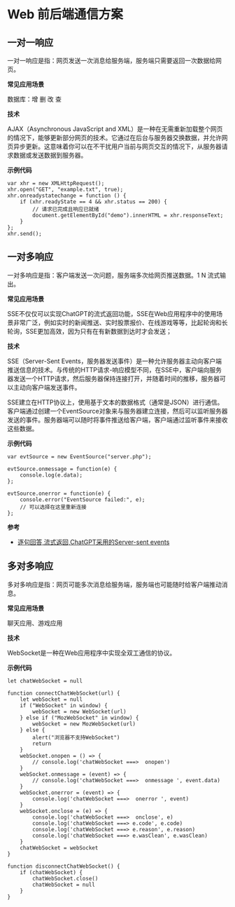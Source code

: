 # Web 前后端通信方案

## 一对一响应

一对一响应是指：网页发送一次消息给服务端，服务端只需要返回一次数据给网页。

**常见应用场景**

数据库：增 删 改 查

**技术**

AJAX（Asynchronous JavaScript and XML）是一种在无需重新加载整个网页的情况下，能够更新部分网页的技术。它通过在后台与服务器交换数据，并允许网页异步更新。这意味着你可以在不干扰用户当前与网页交互的情况下，从服务器请求数据或发送数据到服务器。

**示例代码**

```
var xhr = new XMLHttpRequest();  
xhr.open("GET", "example.txt", true);  
xhr.onreadystatechange = function () {  
    if (xhr.readyState == 4 && xhr.status == 200) {  
        // 请求已完成且响应已就绪  
        document.getElementById("demo").innerHTML = xhr.responseText;  
    }  
};  
xhr.send();
```


## 一对多响应

一对多响应是指：客户端发送一次问题，服务端多次给网页推送数据。1 N 流式输出。

**常见应用场景**

SSE不仅仅可以实现ChatGPT的流式返回功能，SSE在Web应用程序中的使用场景非常广泛，例如实时的新闻推送、实时股票报价、在线游戏等等，比起轮询和长轮询，SSE更加高效，因为只有在有新数据到达时才会发送；

**技术**

SSE（Server-Sent Events，服务器发送事件）是一种允许服务器主动向客户端推送信息的技术。与传统的HTTP请求-响应模型不同，在SSE中，客户端向服务器发送一个HTTP请求，然后服务器保持连接打开，并随着时间的推移，服务器可以主动向客户端发送事件。

SSE建立在HTTP协议上，使用基于文本的数据格式（通常是JSON）进行通信。客户端通过创建一个EventSource对象来与服务器建立连接，然后可以监听服务器发送的事件。服务器端可以随时将事件推送给客户端，客户端通过监听事件来接收这些数据。

**示例代码**

```
var evtSource = new EventSource("server.php");  
  
evtSource.onmessage = function(e) {  
    console.log(e.data);  
};  
  
evtSource.onerror = function(e) {  
    console.error("EventSource failed:", e);  
    // 可以选择在这里重新连接  
};
```

**参考**

* [逐句回答,流式返回,ChatGPT采用的Server-sent events](https://juejin.cn/post/7207798726382665785?searchId=20230912164949D11CFAFC832BECBE4592)

## 多对多响应

多对多响应是指：网页可能多次消息给服务端，服务端也可能随时给客户端推动消息。

**常见应用场景**

聊天应用、游戏应用

**技术**

WebSocket是一种在Web应用程序中实现全双工通信的协议。

**示例代码**

```
let chatWebSocket = null

function connectChatWebSocket(url) {
	let webSocket = null
    if ("WebSocket" in window) {
        webSocket = new WebSocket(url)
    } else if ("MozWebSocket" in window) {
        webSocket = new MozWebSocket(url)
    } else {
        alert("浏览器不支持WebSocket")
        return
    }
	webSocket.onopen = () => {
		// console.log('chatWebSocket ===>  onopen')
	}
	webSocket.onmessage = (event) => {
		// console.log('chatWebSocket ===>  onmessage ', event.data)
	}
	webSocket.onerror = (event) => {
		console.log('chatWebSocket ===>  onerror ', event)
	}
	webSocket.onclose = (e) => {
		console.log('chatWebSocket ===>  onclose', e)
		console.log('chatWebSocket ===> e.code', e.code)
		console.log('chatWebSocket ===> e.reason', e.reason)
		console.log('chatWebSocket ===> e.wasClean', e.wasClean)
	}
	chatWebSocket = webSocket
}

function disconnectChatWebSocket() {
	if (chatWebSocket) {
		chatWebSocket.close()
		chatWebSocket = null
	}
}
```